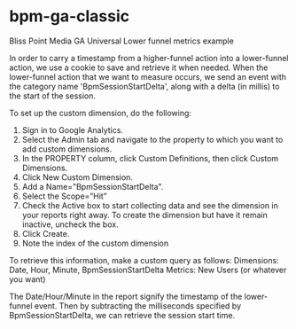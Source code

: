 # bpm-ga-classic
Bliss Point Media GA Universal Lower funnel metrics example

In order to carry a timestamp from a higher-funnel action into a lower-funnel action, we use a cookie to save and retrieve it when needed. When the lower-funnel action that we want to measure occurs, we send an event with the category name 'BpmSessionStartDelta', along with a delta (in millis) to the start of the session.

To set up the custom dimension, do the following:
1. Sign in to Google Analytics.
2. Select the Admin tab and navigate to the property to which you want to add custom dimensions.
3. In the PROPERTY column, click Custom Definitions, then click Custom Dimensions.
4. Click New Custom Dimension.
5. Add a Name="BpmSessionStartDelta".
6. Select the Scope=”Hit”
7. Check the Active box to start collecting data and see the dimension in your reports right away. To create the dimension but have it remain inactive, uncheck the box.
8. Click Create.
9. Note the index of the custom dimension

To retrieve this information, make a custom query as follows:
	Dimensions: Date, Hour, Minute, BpmSessionStartDelta
	Metrics: New Users (or whatever you want)

The Date/Hour/Minute in the report signify the timestamp of the lower-funnel event. Then by subtracting the milliseconds specified by BpmSessionStartDelta, we can retrieve the session start time.
